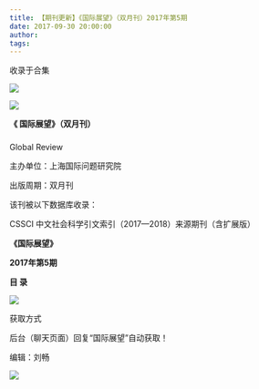 ```yaml
---
title: 【期刊更新】《国际展望》（双月刊）2017年第5期
date: 2017-09-30 20:00:00
author: 
tags: 
---
```



收录于合集

![](/images/3984/2.gif)

  

  

![](/images/3984/3.jpeg)

**《 国际展望》（双月刊）**

###

###

###

###

Global Review

主办单位：上海国际问题研究院

出版周期：双月刊

该刊被以下数据库收录：

CSSCI 中文社会科学引文索引（2017—2018）来源期刊（含扩展版）

 **《国际展望》**

 **2017年第5期**

 **目 录**

![](/images/3984/4.png)

  

获取方式

后台（聊天页面）回复“国际展望”自动获取！

编辑：刘畅

![](/images/3984/5.gif)

